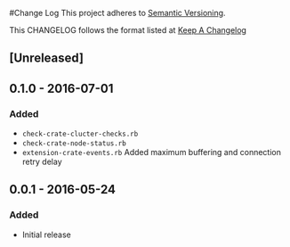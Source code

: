 #Change Log
This project adheres to [Semantic Versioning](http://semver.org/).

This CHANGELOG follows the format listed at [Keep A Changelog](http://keepachangelog.com/)

## [Unreleased]

## 0.1.0 - 2016-07-01
### Added
- `check-crate-clucter-checks.rb`
- `check-crate-node-status.rb`
- `extension-crate-events.rb` Added maximum buffering and connection retry delay

## 0.0.1 - 2016-05-24
### Added
- Initial release

